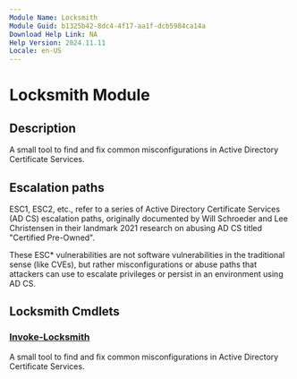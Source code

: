 ```yaml
---
Module Name: Locksmith
Module Guid: b1325b42-8dc4-4f17-aa1f-dcb5984ca14a
Download Help Link: NA
Help Version: 2024.11.11
Locale: en-US
---
```


# Locksmith Module
## Description
A small tool to find and fix common misconfigurations in Active Directory Certificate Services.

## Escalation paths
ESC1, ESC2, etc., refer to a series of Active Directory Certificate Services (AD CS) escalation paths, originally documented by Will Schroeder and Lee Christensen in their landmark 2021 research on abusing AD CS titled "Certified Pre-Owned".

These ESC* vulnerabilities are not software vulnerabilities in the traditional sense (like CVEs), but rather misconfigurations or abuse paths that attackers can use to escalate privileges or persist in an environment using AD CS.

## Locksmith Cmdlets
### [Invoke-Locksmith](Invoke-Locksmith.md)
A small tool to find and fix common misconfigurations in Active Directory Certificate Services.
